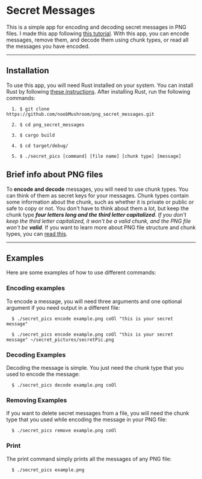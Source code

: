 # Secret Messages

This is a simple app for encoding and decoding secret messages in PNG files. I made this app following [this tutorial](https://picklenerd.github.io/pngme_book/introduction.html). With this app, you can encode messages, remove them, and decode them using chunk types, or read all the messages you have encoded.

---

## Installation 

To use this app, you will need Rust installed on your system. You can install Rust by following [these instructions](https://www.rust-lang.org/tools/install). After installing Rust, run the following commands:


```
  1. $ git clone https://github.com/noobMushroom/png_secret_messages.git
  
  2. $ cd png_secret_messages
  
  3. $ cargo build
  
  4. $ cd target/debug/  
  
  5. $ ./secret_pics [command] [file name] [chunk type] [message] 
```


## Brief info about PNG files 

To **encode and decode** messages, you will need to use chunk types. You can think of them as secret keys for your messages. Chunk types contain some information about the chunk, such as whether it is private or public or safe to copy or not. You don't have to think about them a lot, but keep the chunk type ***four letters long and the third letter capitalized***. _If you don't keep the third letter capitalized, it won't be a valid chunk, and the PNG file won't be **valid**._ If you want to learn more about PNG file structure and chunk types, you can [read this](http://www.libpng.org/pub/png/spec/1.2/PNG-Structure.html).

---

## Examples 

Here are some examples of how to use different commands:

### Encoding examples 

To encode a message, you will need three arguments and one optional argument if you need output in a different file:


```
  $ ./secret_pics encode example.png coOl "this is your secret message"
  
  $ ./secret_pics encode example.png coOl "this is your secret message" ~/secret_pictures/secretPic.png 
```

### Decoding Examples

Decoding the message is simple. You just need the chunk type that you used to encode the message:


```
  $ ./secret_pics decode example.png coOl
```

### Removing Examples

If you want to delete secret messages from a file, you will need the chunk type that you used while encoding the message in your PNG file:


```
  $ ./secret_pics remove example.png coOl
```

### Print

The print command simply prints all the messages of any PNG file:

```
  $ ./secret_pics example.png
```
